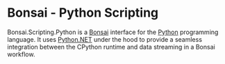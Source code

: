 # Bonsai - Python Scripting

Bonsai.Scripting.Python is a [Bonsai](https://bonsai-rx.org/) interface for the [Python](https://www.python.org/) programming language. It uses [Python.NET](https://pythonnet.github.io/pythonnet/) under the hood to provide a seamless integration between the CPython runtime and data streaming in a Bonsai workflow.